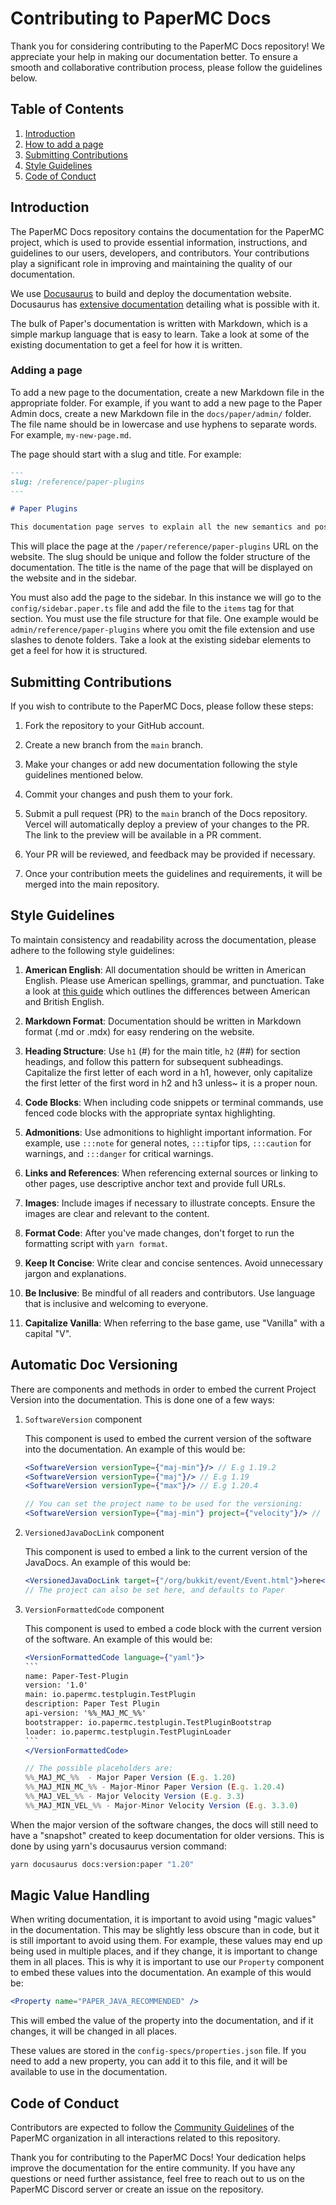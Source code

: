 # Contributing to PaperMC Docs

Thank you for considering contributing to the PaperMC Docs repository! We appreciate your help in making our documentation better.
To ensure a smooth and collaborative contribution process, please follow the guidelines below.

## Table of Contents

1. [Introduction](#introduction)
2. [How to add a page](#adding-a-page)
3. [Submitting Contributions](#submitting-contributions)
4. [Style Guidelines](#style-guidelines)
5. [Code of Conduct](#code-of-conduct)

## Introduction

The PaperMC Docs repository contains the documentation for the PaperMC project, which is used to provide essential
information, instructions, and guidelines to our users, developers, and contributors. Your contributions play a
significant role in improving and maintaining the quality of our documentation.

We use [Docusaurus](https://docusaurus.io/) to build and deploy the documentation website.
Docusaurus has [extensive documentation](https://docusaurus.io/docs/category/guides) detailing what is possible with it.

The bulk of Paper's documentation is written with Markdown, which is a simple markup language that is easy to learn.
Take a look at some of the existing documentation to get a feel for how it is written.

### Adding a page

To add a new page to the documentation, create a new Markdown file in the appropriate folder. For example, if you want to add
a new page to the Paper Admin docs, create a new Markdown file in the `docs/paper/admin/` folder. The file name should be in
lowercase and use hyphens to separate words. For example, `my-new-page.md`.

The page should start with a slug and title. For example:

```markdown
---
slug: /reference/paper-plugins
---

# Paper Plugins

This documentation page serves to explain all the new semantics and possible confusions that Paper plugins may introduce.
```

This will place the page at the `/paper/reference/paper-plugins` URL on the website. The slug should be unique and follow the
folder structure of the documentation. The title is the name of the page that will be displayed on the website and in the sidebar.

You must also add the page to the sidebar. In this instance we will go to the `config/sidebar.paper.ts` file and
add the file to the `items` tag for that section. You must use the file structure for that file. One example would be
`admin/reference/paper-plugins` where you omit the file extension and use slashes to denote folders. Take a look at the
existing sidebar elements to get a feel for how it is structured.

## Submitting Contributions

If you wish to contribute to the PaperMC Docs, please follow these steps:

1. Fork the repository to your GitHub account.

2. Create a new branch from the `main` branch.

3. Make your changes or add new documentation following the style guidelines mentioned below.

4. Commit your changes and push them to your fork.

5. Submit a pull request (PR) to the `main` branch of the Docs repository.
   Vercel will automatically deploy a preview of your changes to the PR. The link to the preview will be available in a PR comment.

6. Your PR will be reviewed, and feedback may be provided if necessary.

7. Once your contribution meets the guidelines and requirements, it will be merged into the main repository.

## Style Guidelines

To maintain consistency and readability across the documentation, please adhere to the following style guidelines:

1. **American English**: All documentation should be written in American English. Please use American spellings, grammar, and punctuation.
   Take a look at [this guide](https://www.oxfordinternationalenglish.com/differences-in-british-and-american-spelling/) which outlines
   the differences between American and British English.

2. **Markdown Format**: Documentation should be written in Markdown format (.md or .mdx) for easy rendering on the website.

3. **Heading Structure**: Use `h1` (#) for the main title, `h2` (##) for section headings, and follow this pattern for subsequent subheadings.
   Capitalize the first letter of each word in a h1, however, only capitalize the first letter of the first word in h2 and h3 unless~
   it is a proper noun.

4. **Code Blocks**: When including code snippets or terminal commands, use fenced code blocks with the appropriate syntax highlighting.

5. **Admonitions**: Use admonitions to highlight important information. For example, use `:::note` for general notes, `:::tip`for tips,
   `:::caution` for warnings, and `:::danger` for critical warnings.

6. **Links and References**: When referencing external sources or linking to other pages, use descriptive anchor text and provide full URLs.

7. **Images**: Include images if necessary to illustrate concepts. Ensure the images are clear and relevant to the content.

8. **Format Code**: After you've made changes, don't forget to run the formatting script with `yarn format`.

9. **Keep It Concise**: Write clear and concise sentences. Avoid unnecessary jargon and explanations.

10. **Be Inclusive**: Be mindful of all readers and contributors. Use language that is inclusive and welcoming to everyone.

11. **Capitalize Vanilla**: When referring to the base game, use "Vanilla" with a capital "V".

## Automatic Doc Versioning

There are components and methods in order to embed the current Project Version into the documentation. This is done one
of a few ways:

1. `SoftwareVersion` component

   This component is used to embed the current version of the software into the documentation. An example of this would be:

   ```jsx
   <SoftwareVersion versionType={"maj-min"}/> // E.g 1.19.2
   <SoftwareVersion versionType={"maj"}/> // E.g 1.19
   <SoftwareVersion versionType={"max"}/> // E.g 1.20.4

   // You can set the project name to be used for the versioning:
   <SoftwareVersion versionType={"maj-min"} project={"velocity"}/> // Project defaults to Paper
   ```

2. `VersionedJavaDocLink` component

   This component is used to embed a link to the current version of the JavaDocs. An example of this would be:

   ```jsx
   <VersionedJavaDocLink target={"/org/bukkit/event/Event.html"}>here</VersionedJavaDocLink>
   // The project can also be set here, and defaults to Paper
   ```

3. `VersionFormattedCode` component

   This component is used to embed a code block with the current version of the software. An example of this would be:

   ````jsx
   <VersionFormattedCode language={"yaml"}>
   ```⠀
   name: Paper-Test-Plugin
   version: '1.0'
   main: io.papermc.testplugin.TestPlugin
   description: Paper Test Plugin
   api-version: '%%_MAJ_MC_%%'
   bootstrapper: io.papermc.testplugin.TestPluginBootstrap
   loader: io.papermc.testplugin.TestPluginLoader
   ```⠀
   </VersionFormattedCode>

   // The possible placeholders are:
   %%_MAJ_MC_%%  - Major Paper Version (E.g. 1.20)
   %%_MAJ_MIN_MC_%% - Major-Minor Paper Version (E.g. 1.20.4)
   %%_MAJ_VEL_%% - Major Velocity Version (E.g. 3.3)
   %%_MAJ_MIN_VEL_%% - Major-Minor Velocity Version (E.g. 3.3.0)
   ````

When the major version of the software changes, the docs will still need to have a "snapshot" created to keep documentation
for older versions. This is done by using yarn's docusaurus version command:

```bash
yarn docusaurus docs:version:paper "1.20"
```

## Magic Value Handling

When writing documentation, it is important to avoid using "magic values" in the documentation. This may be slightly less
obscure than in code, but it is still important to avoid using them. For example, these values may end up being used in
multiple places, and if they change, it is important to change them in all places. This is why it is important to use
our `Property` component to embed these values into the documentation. An example of this would be:

```jsx
<Property name="PAPER_JAVA_RECOMMENDED" />
```

This will embed the value of the property into the documentation, and if it changes, it will be changed in all places.

These values are stored in the `config-specs/properties.json` file. If you need to add a new property, you can
add it to this file, and it will be available to use in the documentation.

## Code of Conduct

Contributors are expected to follow the [Community Guidelines](https://papermc.io/community/guidelines) of the PaperMC organization in all
interactions related to this repository.

Thank you for contributing to the PaperMC Docs! Your dedication helps improve the documentation for the entire
community. If you have any questions or need further assistance, feel free to reach out to us on the PaperMC Discord server
or create an issue on the repository.
